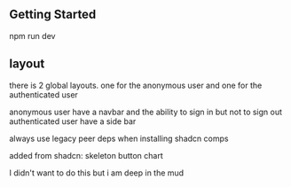 ## Getting Started

npm run dev


## layout
there is 2 global layouts. one for the anonymous user
and one for the authenticated user

anonymous user have a navbar and the ability to sign in but not to sign out
authenticated user have a side bar



always use legacy peer deps when installing shadcn comps

added from shadcn: skeleton button chart








I didn't want to do this but i am deep in the mud

